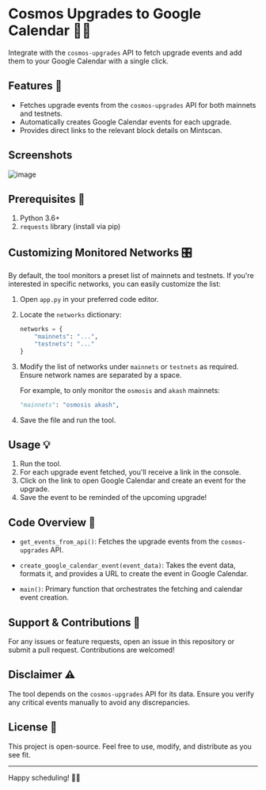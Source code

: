 # Cosmos Upgrades to Google Calendar 🌌📅

Integrate with the `cosmos-upgrades` API to fetch upgrade events and add them to your Google Calendar with a single click.

## Features 🚀

- Fetches upgrade events from the `cosmos-upgrades` API for both mainnets and testnets.
- Automatically creates Google Calendar events for each upgrade.
- Provides direct links to the relevant block details on Mintscan.

## Screenshots

![image](https://github.com/DefiantLabs/cosmos-upgrades/assets/807940/9e6e9de6-75ce-41b3-9e82-4036dc285da8)



## Prerequisites 📜

1. Python 3.6+
2. `requests` library (install via pip)

## Customizing Monitored Networks 🎛️

By default, the tool monitors a preset list of mainnets and testnets. If you're interested in specific networks, you can easily customize the list:

1. Open `app.py` in your preferred code editor.

2. Locate the `networks` dictionary:

    ```python
    networks = {
        "mainnets": "...",
        "testnets": "..."
    }
    ```

3. Modify the list of networks under `mainnets` or `testnets` as required. Ensure network names are separated by a space.

   For example, to only monitor the `osmosis` and `akash` mainnets:

   ```python
   "mainnets": "osmosis akash",
   ```

4. Save the file and run the tool.

## Usage 💡

1. Run the tool.
2. For each upgrade event fetched, you'll receive a link in the console.
3. Click on the link to open Google Calendar and create an event for the upgrade.
4. Save the event to be reminded of the upcoming upgrade!

## Code Overview 🧠

- `get_events_from_api()`: Fetches the upgrade events from the `cosmos-upgrades` API.
  
- `create_google_calendar_event(event_data)`: Takes the event data, formats it, and provides a URL to create the event in Google Calendar.
  
- `main()`: Primary function that orchestrates the fetching and calendar event creation.

## Support & Contributions 🤝

For any issues or feature requests, open an issue in this repository or submit a pull request. Contributions are welcomed!

## Disclaimer ⚠️

The tool depends on the `cosmos-upgrades` API for its data. Ensure you verify any critical events manually to avoid any discrepancies.

## License 📄

This project is open-source. Feel free to use, modify, and distribute as you see fit.

---

Happy scheduling! 🌌🎉
